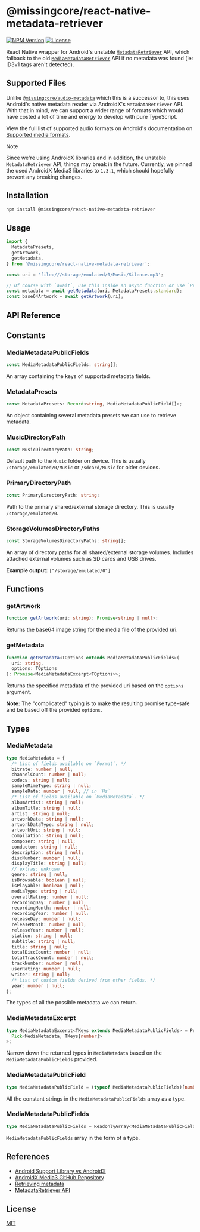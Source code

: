 # @missingcore/react-native-metadata-retriever

[<img src="https://img.shields.io/npm/v/@missingcore/react-native-metadata-retriever?style=for-the-badge&labelColor=000000" alt="NPM Version"/>](https://www.npmjs.com/package/@missingcore/react-native-metadata-retriever)
[<img src="https://img.shields.io/npm/l/@missingcore/react-native-metadata-retriever?style=for-the-badge&labelColor=000000" alt="License"/>](./LICENSE)

React Native wrapper for Android's unstable [`MetadataRetriever`](https://developer.android.com/reference/androidx/media3/exoplayer/MetadataRetriever) API, which fallback to the old [`MediaMetadataRetriever`](https://developer.android.com/reference/android/media/MediaMetadataRetriever) API if no metadata was found (ie: ID3v1 tags aren't detected).

## Supported Files

Unlike [`@missingcore/audio-metadata`](https://github.com/MissingCore/audio-metadata) which this is a successor to, this uses Android's native metadata reader via AndroidX's `MetadataRetriever` API. With that in mind, we can support a wider range of formats which would have costed a lot of time and energy to develop with pure TypeScript.

View the full list of supported audio formats on Android's documentation on [Supported media formats](https://developer.android.com/media/platform/supported-formats#audio-formats).

> [!NOTE]  
> Since we're using AndroidX libraries and in addition, the unstable `MetadataRetriever` API, things may break in the future. Currently, we pinned the used AndroidX Media3 libraries to `1.3.1`, which should hopefully prevent any breaking changes.

## Installation

```sh
npm install @missingcore/react-native-metadata-retriever
```

## Usage

```js
import {
  MetadataPresets,
  getArtwork,
  getMetadata,
} from '@missingcore/react-native-metadata-retriever';

const uri = 'file:///storage/emulated/0/Music/Silence.mp3';

// Of course with `await`, use this inside an async function or use `Promise.then()`.
const metadata = await getMetadata(uri, MetadataPresets.standard);
const base64Artwork = await getArtwork(uri);
```

## API Reference

## Constants

### MediaMetadataPublicFields

```ts
const MediaMetadataPublicFields: string[];
```

An array containing the keys of supported metadata fields.

### MetadataPresets

```ts
const MetadataPresets: Record<string, MediaMetadataPublicField[]>;
```

An object containing several metadata presets we can use to retrieve metadata.

### MusicDirectoryPath

```ts
const MusicDirectoryPath: string;
```

Default path to the `Music` folder on device. This is usually `/storage/emulated/0/Music` or `/sdcard/Music` for older devices.

### PrimaryDirectoryPath

```ts
const PrimaryDirectoryPath: string;
```

Path to the primary shared/external storage directory. This is usually `/storage/emulated/0`.

### StorageVolumesDirectoryPaths

```ts
const StorageVolumesDirectoryPaths: string[];
```

An array of directory paths for all shared/external storage volumes. Includes attached external volumes such as SD cards and USB drives.

**Example output:** `["/storage/emulated/0"]`

## Functions

### getArtwork

```ts
function getArtwork(uri: string): Promise<string | null>;
```

Returns the base64 image string for the media file of the provided uri.

### getMetadata

```ts
function getMetadata<TOptions extends MediaMetadataPublicFields>(
  uri: string,
  options: TOptions
): Promise<MediaMetadataExcerpt<TOptions>>;
```

Returns the specified metadata of the provided uri based on the `options` argument.

**Note:** The "complicated" typing is to make the resulting promise type-safe and be based off the provided `options`.

## Types

### MediaMetadata

```ts
type MediaMetadata = {
  /* List of fields available on `Format`. */
  bitrate: number | null;
  channelCount: number | null;
  codecs: string | null;
  sampleMimeType: string | null;
  sampleRate: number | null; // in `Hz`
  /* List of fields available on `MediaMetadata`. */
  albumArtist: string | null;
  albumTitle: string | null;
  artist: string | null;
  artworkData: string | null;
  artworkDataType: string | null;
  artworkUri: string | null;
  compilation: string | null;
  composer: string | null;
  conductor: string | null;
  description: string | null;
  discNumber: number | null;
  displayTitle: string | null;
  // extras: unknown
  genre: string | null;
  isBrowsable: boolean | null;
  isPlayable: boolean | null;
  mediaType: string | null;
  overallRating: number | null;
  recordingDay: number | null;
  recordingMonth: number | null;
  recordingYear: number | null;
  releaseDay: number | null;
  releaseMonth: number | null;
  releaseYear: number | null;
  station: string | null;
  subtitle: string | null;
  title: string | null;
  totalDiscCount: number | null;
  totalTrackCount: number | null;
  trackNumber: number | null;
  userRating: number | null;
  writer: string | null;
  /* List of custom fields derived from other fields. */
  year: number | null;
};
```

The types of all the possible metadata we can return.

### MediaMetadataExcerpt

```ts
type MediaMetadataExcerpt<TKeys extends MediaMetadataPublicFields> = Prettify<
  Pick<MediaMetadata, TKeys[number]>
>;
```

Narrow down the returned types in `MediaMetadata` based on the `MediaMetadataPublicFields` provided.

### MediaMetadataPublicField

```ts
type MediaMetadataPublicField = (typeof MediaMetadataPublicFields)[number];
```

All the constant strings in the `MediaMetadataPublicFields` array as a type.

### MediaMetadataPublicFields

```ts
type MediaMetadataPublicFields = ReadonlyArray<MediaMetadataPublicField>;
```

`MediaMetadataPublicFields` array in the form of a type.

## References

- [Android Support Library vs AndroidX](https://developer.android.com/jetpack/androidx)
- [AndroidX Media3 GitHub Repository](https://github.com/androidx/media)
- [Retrieving metadata](https://developer.android.com/media/media3/exoplayer/retrieving-metadata)
- [MetadataRetriever API](https://developer.android.com/reference/androidx/media3/exoplayer/MetadataRetriever)

## License

[MIT](./LICENSE)
